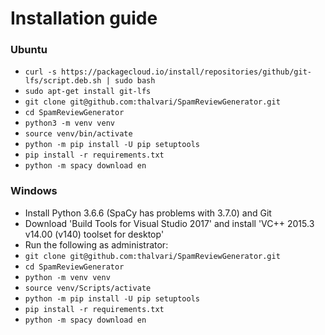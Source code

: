 # Installation guide

### Ubuntu
* ```curl -s https://packagecloud.io/install/repositories/github/git-lfs/script.deb.sh | sudo bash```
* ```sudo apt-get install git-lfs```
* ```git clone git@github.com:thalvari/SpamReviewGenerator.git```
* ```cd SpamReviewGenerator```
* ```python3 -m venv venv```
* ```source venv/bin/activate```
* ```python -m pip install -U pip setuptools```
* ```pip install -r requirements.txt```
* ```python -m spacy download en```

### Windows
* Install Python 3.6.6 (SpaCy has problems with 3.7.0) and Git
* Download 'Build Tools for Visual Studio 2017' and install 'VC++ 2015.3 v14.00 (v140) toolset for desktop'
* Run the following as administrator:
* ```git clone git@github.com:thalvari/SpamReviewGenerator.git```
* ```cd SpamReviewGenerator```
* ```python -m venv venv```
* ```source venv/Scripts/activate```
* ```python -m pip install -U pip setuptools```
* ```pip install -r requirements.txt```
* ```python -m spacy download en```

